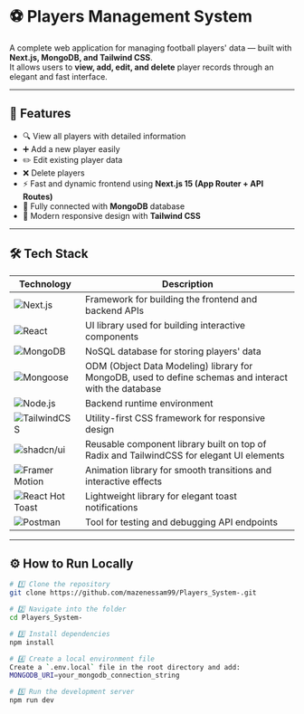 # ⚽ Players Management System

A complete web application for managing football players' data — built with **Next.js, MongoDB, and Tailwind CSS**.  
It allows users to **view, add, edit, and delete** player records through an elegant and fast interface.

---

## 🚀 Features

- 🔍 View all players with detailed information  
- ➕ Add a new player easily  
- ✏️ Edit existing player data  
- ❌ Delete players  
- ⚡ Fast and dynamic frontend using **Next.js 15 (App Router + API Routes)**  
- 🧩 Fully connected with **MongoDB** database  
- 💅 Modern responsive design with **Tailwind CSS**

---

## 🛠️ Tech Stack

| Technology | Description |
|-------------|-------------|
| ![Next.js](https://skillicons.dev/icons?i=nextjs) | Framework for building the frontend and backend APIs |
| ![React](https://skillicons.dev/icons?i=react) | UI library used for building interactive components |
| ![MongoDB](https://skillicons.dev/icons?i=mongodb) | NoSQL database for storing players' data |
| ![Mongoose](https://skillicons.dev/icons?i=nodejs) | ODM (Object Data Modeling) library for MongoDB, used to define schemas and interact with the database |
| ![Node.js](https://skillicons.dev/icons?i=nodejs) | Backend runtime environment |
| ![TailwindCSS](https://skillicons.dev/icons?i=tailwind) | Utility-first CSS framework for responsive design |
| ![shadcn/ui](https://avatars.githubusercontent.com/u/139895814?s=200&v=4) | Reusable component library built on top of Radix and TailwindCSS for elegant UI elements |
| ![Framer Motion](https://skillicons.dev/icons?i=framer) | Animation library for smooth transitions and interactive effects |
| ![React Hot Toast](https://skillicons.dev/icons?i=react) | Lightweight library for elegant toast notifications |
| ![Postman](https://skillicons.dev/icons?i=postman) | Tool for testing and debugging API endpoints |


---

## ⚙️ How to Run Locally

```bash
# 1️⃣ Clone the repository
git clone https://github.com/mazenessam99/Players_System-.git

# 2️⃣ Navigate into the folder
cd Players_System-

# 3️⃣ Install dependencies
npm install

# 4️⃣ Create a local environment file
Create a `.env.local` file in the root directory and add:
MONGODB_URI=your_mongodb_connection_string

# 5️⃣ Run the development server
npm run dev
